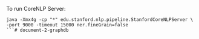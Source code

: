 

To run CoreNLP Server:
```commandline
java -Xmx4g -cp "*" edu.stanford.nlp.pipeline.StanfordCoreNLPServer \
-port 9000 -timeout 15000 ner.fineGrain=false
```# document-2-graphdb
